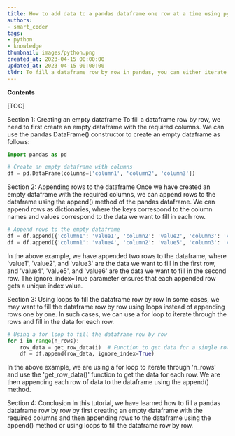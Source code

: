 ```yaml
---
title: How to add data to a pandas dataframe one row at a time using python?
authors:
- smart_coder
tags:
- python
- knowledge
thumbnail: images/python.png
created_at: 2023-04-15 00:00:00
updated_at: 2023-04-15 00:00:00
tldr: To fill a dataframe row by row in pandas, you can either iterate through the rows using a for loop or use the DataFrame.loc() method to specify the row index and column names to fill in the values.
---
```


**Contents**

[TOC]

Section 1: Creating an empty dataframe
To fill a dataframe row by row, we need to first create an empty dataframe with the required columns. We can use the pandas DataFrame() constructor to create an empty dataframe as follows:

```python
import pandas as pd

# Create an empty dataframe with columns
df = pd.DataFrame(columns=['column1', 'column2', 'column3'])
```

Section 2: Appending rows to the dataframe
Once we have created an empty dataframe with the required columns, we can append rows to the dataframe using the append() method of the pandas dataframe. We can append rows as dictionaries, where the keys correspond to the column names and values correspond to the data we want to fill in each row.

```python
# Append rows to the empty dataframe
df = df.append({'column1': 'value1', 'column2': 'value2', 'column3': 'value3'}, ignore_index=True)
df = df.append({'column1': 'value4', 'column2': 'value5', 'column3': 'value6'}, ignore_index=True)
```

In the above example, we have appended two rows to the dataframe, where 'value1', 'value2', and 'value3' are the data we want to fill in the first row, and 'value4', 'value5', and 'value6' are the data we want to fill in the second row. The ignore_index=True parameter ensures that each appended row gets a unique index value.

Section 3: Using loops to fill the dataframe row by row
In some cases, we may want to fill the dataframe row by row using loops instead of appending rows one by one. In such cases, we can use a for loop to iterate through the rows and fill in the data for each row.

```python
# Using a for loop to fill the dataframe row by row
for i in range(n_rows):
    row_data = get_row_data(i)  # Function to get data for a single row
    df = df.append(row_data, ignore_index=True)
```

In the above example, we are using a for loop to iterate through 'n_rows' and use the 'get_row_data()' function to get the data for each row. We are then appending each row of data to the dataframe using the append() method.

Section 4: Conclusion
In this tutorial, we have learned how to fill a pandas dataframe row by row by first creating an empty dataframe with the required columns and then appending rows to the dataframe using the append() method or using loops to fill the dataframe row by row.
